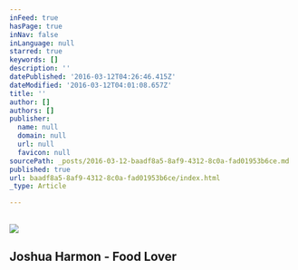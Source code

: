 ```yaml
---
inFeed: true
hasPage: true
inNav: false
inLanguage: null
starred: true
keywords: []
description: ''
datePublished: '2016-03-12T04:26:46.415Z'
dateModified: '2016-03-12T04:01:08.657Z'
title: ''
author: []
authors: []
publisher:
  name: null
  domain: null
  url: null
  favicon: null
sourcePath: _posts/2016-03-12-baadf8a5-8af9-4312-8c0a-fad01953b6ce.md
published: true
url: baadf8a5-8af9-4312-8c0a-fad01953b6ce/index.html
_type: Article

---
```

## ![](https://the-grid-user-content.s3-us-west-2.amazonaws.com/b88b7d9b-d11a-4687-aa81-c7cdb11094e2.jpg)

## Joshua Harmon - Food Lover